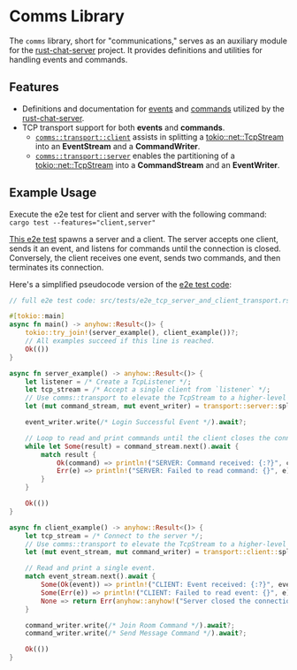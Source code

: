 # Comms Library

The `comms` library, short for "communications," serves as an auxiliary module for the [rust-chat-server](../) project. It provides definitions and utilities for handling events and commands.

## Features

- Definitions and documentation for [events](./src/event.rs) and [commands](./src/command.rs) utilized by the [rust-chat-server](../).
- TCP transport support for both **events** and **commands**.
  - [`comms::transport::client`](./src/transport/client.rs) assists in splitting a [tokio::net::TcpStream](https://docs.rs/tokio/latest/tokio/net/struct.TcpStream.html) into an **EventStream** and a **CommandWriter**.
  - [`comms::transport::server`](./src/transport/server.rs) enables the partitioning of a [tokio::net::TcpStream](https://docs.rs/tokio/latest/tokio/net/struct.TcpStream.html) into a **CommandStream** and an **EventWriter**.

## Example Usage

Execute the e2e test for client and server with the following command: `cargo test --features="client,server"`

[This e2e test](./tests/e2e_tcp_server_and_client_transport.rs) spawns a server and a client. The server accepts one client, sends it an event, and listens for commands until the connection is closed. Conversely, the client receives one event, sends two commands, and then terminates its connection.

Here's a simplified pseudocode version of the [e2e test code](./tests/e2e_tcp_server_and_client_transport.rs):

```rust
// full e2e test code: src/tests/e2e_tcp_server_and_client_transport.rs

#[tokio::main]
async fn main() -> anyhow::Result<()> {
    tokio::try_join!(server_example(), client_example())?;
    // All examples succeed if this line is reached.
    Ok(())
}

async fn server_example() -> anyhow::Result<()> {
    let listener = /* Create a TcpListener */;
    let tcp_stream = /* Accept a single client from `listener` */;
    // Use comms::transport to elevate the TcpStream to a higher-level API.
    let (mut command_stream, mut event_writer) = transport::server::split_tcp_stream(tcp_stream);

    event_writer.write(/* Login Successful Event */).await?;

    // Loop to read and print commands until the client closes the connection.
    while let Some(result) = command_stream.next().await {
        match result {
            Ok(command) => println!("SERVER: Command received: {:?}", command),
            Err(e) => println!("SERVER: Failed to read command: {}", e),
        }
    }

    Ok(())
}

async fn client_example() -> anyhow::Result<()> {
    let tcp_stream = /* Connect to the server */;
    // Use comms::transport to elevate the TcpStream to a higher-level API.
    let (mut event_stream, mut command_writer) = transport::client::split_tcp_stream(tcp_stream);

    // Read and print a single event.
    match event_stream.next().await {
        Some(Ok(event)) => println!("CLIENT: Event received: {:?}", event),
        Some(Err(e)) => println!("CLIENT: Failed to read event: {}", e),
        None => return Err(anyhow::anyhow!("Server closed the connection")),
    }

    command_writer.write(/* Join Room Command */).await?;
    command_writer.write(/* Send Message Command */).await?;

    Ok(())
}
```